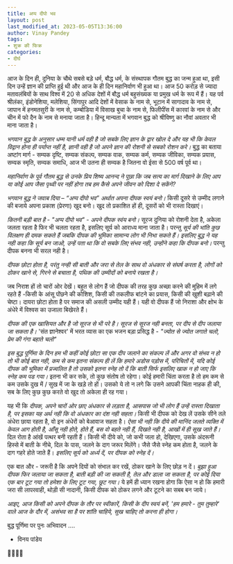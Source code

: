 ```yaml
---
title: अप्प दीपो भव
layout: post
last_modified_at: 2023-05-05T13:36:00
author: Vinay Pandey
tags:
- शुक्र की फिक्र
categories:
- दीर्घ
---
```

आज के दिन ही, दुनिया के चौथे सबसे बड़े धर्म, बौद्ध धर्म, के संस्थापक गौतम बुद्ध का जन्म हुआ था, इसी दिन उन्हें ज्ञान की प्राप्ति हुई थी और आज के ही दिन महानिर्वाण भी हुआ था। आज 50 करोड़ से ज्यादा मतावलंबियों के साथ विश्व में 20 से अधिक देशों में बौद्ध धर्म बहुसंख्यक या प्रमुख धर्म के रूप में हैं। यह पर्व श्रीलंका, इंडोनेशिया, मलेशिया, सिंगापुर आदि देशों में  वेसाक के नाम से, भूटान में सागादाव के नाम से, जापान में हनमतसुरी के नाम से, कम्बोडिया में विसाख बुचा के नाम से, फिलीपींस में  कारवां के नाम से और चीन में फो दैन के नाम से मनाया जाता है। हिन्दू मान्यता में भगवान बुद्ध को श्रीविष्णु का नौवां अवतार भी माना जाता है।  

*भगवान बुद्ध के अनुसार धम्म यानी धर्म वही है जो सबके लिए ज्ञान के द्वार खोल दे और यह भी कि केवल विद्वान होना ही पर्याप्त नहीं है, ज्ञानी वही है जो अपने ज्ञान की रोशनी से सबको रोशन करे।* बुद्ध का बताया अष्टांग मार्ग - सम्यक दृष्टि, सम्यक संकल्प, सम्यक वाक, सम्यक कर्म, सम्यक जीविका, सम्यक प्रयास, सम्यक स्मृति, सम्यक समाधि, आज भी उतना ही सम्यक है जितना वो ईसा से 500 वर्ष पूर्व था।

*महानिर्वाण के पूर्व गौतम बुद्ध से उनके प्रिय शिष्य आनन्द ने पूछा कि जब सत्य का मार्ग दिखाने के लिए आप या कोई आप जैसा पृथ्वी पर नहीं होगा तब हम कैसे अपने जीवन को दिशा दे सकेंगे?*

*भगवान बुद्ध ने जवाब दिया – “अप्प दीपो भव” अर्थात अपना दीपक स्वयं बनो।* किसी दूसरे से उम्मीद लगाने की बजाये अपना प्रकाश (प्रेरणा) खुद बनो। खुद तो प्रकाशित हों ही, दूसरों को भी रास्ता दिखाएं। 

*कितनी बड़ी बात है - "अप्प दीपो भव" - अपने दीपक स्वंय बनो।*  सूरज दुनिया को रोशनी देता है, अकेला जलता रहता है फिर भी चलता रहता है, इसलिए सूर्य को आराध्य माना जाता है। परन्तु *सूर्य की भांति कुछ विलक्षण ही दमक सकते हैं जबकि दीपक की भूमिका सामान्य लोग भी निभा सकते हैं। इसलिए बुद्ध ने यह नही कहा कि सूर्य बन जाओ, उन्हें पता था कि वो सबके लिए संभव नही, उन्होंने कहा कि दीपक बनो।* परन्तु दीपक बनना भी सरल नही है। 

*दीपक छोटा होता है, परंतु नन्ही सी बाती और जरा से तेल के साथ वो अंधकार से संघर्ष करता है, लोगों को ठोकर खाने से, गिरने से बचाता है, पथिक की उम्मीदों को बनाये रखता है।*  

जब निराश हों तो चारों ओर देखें।  बहुत से लोग हैं जो दीपक की तरह कुछ अच्छा करने की मुहिम में लगे रहते हैं -किसी के आंसू पोंछने की कोशिश, किसी की तकलीफ बांटने का प्रयास, किसी की खुशी बढ़ाने की चेष्टा। दायरा छोटा होता है पर समाज की असली उम्मीद यही हैं। यही वो दीपक हैं जो निराशा और क्षोभ के अंधेरे में विश्वस का उजाला बिखेरते हैं। 

*दीपक की एक खासियत और है जो सूरज से भी परे है। सूरज से सूरज नही बनता, पर दीप से दीप जलाया जा सकता है।* 'संत ज्ञानेश्वर' में भरत व्यास का एक भजन बड़ा प्रसिद्ध है - 
_"ज्योत से ज्योत जगाते चलो,_ 
_प्रेम की गंगा बहाते चलो"_

*इस बुद्ध पूर्णिमा के दिन हम भी कहीं कोई छोटा सा एक दीप जलाने का संकल्प लें और अगर वो संभव न हो तो भी कोई बात नही, कम से कम इतना संकल्प ही लें कि हमारे अडोस पड़ोस में, परिचितों में, यदि कोई दीपक की भूमिका में प्रज्वलित है तो उसको इतना स्नेह तो दें कि बाती सिर्फ इसलिए खाक न हो जाए कि स्नेह कम पड गया।* इतना भी कर सके, तो कुछ संतोष तो रहेगा। कोई हमारी चिंता करता है तो हम कम से कम उसके दुख में / सुख में जा के खड़े तो हों। उसको ये तो न लगे कि उसने आपकी चिंता नाहक ही की, सब के लिए कुछ कुछ करते वो खुद तो अकेला ही रह गया। 

यह भी कि *दीपक, अपने चारों ओर छाए अंधकार से लड़ता है, आसपास जो भी लोग हैं उन्हें रास्ता दिखाता है, पर इसका यह अर्थ नही कि वो अंधकार का दंश नही सहता।* किसी भी दीपक को देख लें उसके सीने तले अंधेरा छाया रहता है, वो इन अंधेरों को बेआवाज सहता है। *ऐसा भी नही कि दीये की मानिंद जलते व्यक्ति में केवल आग होती है, आँसू नही होते, होते हैं, बस वो बहते नही हैं, दिखते नही है, आखों में ही सूख जाते हैं।* दिल रोता है आंखें पत्थर बनी रहती हैं। किसी भी दीये को, जो कभी जला हो, देखिएगा, उसके अंदरूनी हिस्से में बाती के नीचे, दिल के पास, जलने के दाग जरूर मिलेंगे। जैसे जैसे स्नेह कम होता है, जलने के दाग गहरे होते जाते हैं। *इसलिए सूर्य को अर्ध्य दें, पर दीपक को स्नेह दें।* 

एक बात और - जरूरी है कि अपने दियों को संभाल कर रखें, ठोकर खाने के लिए छोड़ न दें। *बुझा हुआ दीपक फिर जलाया जा सकता है, बाती बड़ी की जा सकती है, तेल और डाला जा सकता है, पर कोई दिया एक बार टूट गया तो हमेशा के लिए टूट गया, छूट गया।* ये हमें ही ध्यान रखना होगा कि ऐसा न हो कि हमारी जरा सी लापरवाही, थोड़ी सी नादानी,  किसी दीपक को ठोकर लगने और टूटने का सबब बन जाये।

*आइए, आज किसी को अपने दीपक के तौर पर स्वीकारें, किसी के दीप स्वयं बनें, 'हम हमारे - तुम तुम्हारे' वाले आज के दौर में, असंभव सा है पर शांति चाहिये, सुख चाहिए तो करना ही होगा।*

बुद्ध पूर्णिमा पर  पुनः अभिवादन ....

- विनय पांडेय

🙏🌷🌷🙏


